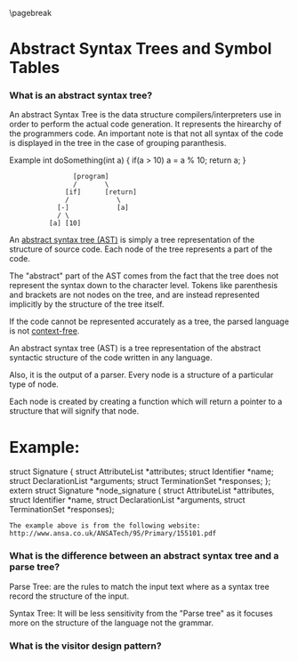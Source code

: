 
\pagebreak

Abstract Syntax Trees and Symbol Tables
=======================================
### What is an abstract syntax tree?
An abstract Syntax Tree is the data structure compilers/interpreters use in order to perform the actual code generation.
It represents the hirearchy of the programmers code.
An important note is that not all syntax of the code is displayed in the tree in the case of grouping paranthesis.

Example
int doSomething(int a)
{
	if(a > 10)
		a = a % 10;
	return a;
}

					[program]
					/       \
				  [if] 		[return]
				  /			   \
				[-]			   [a]
				/ \
			  [a] [10]

An [abstract syntax tree (AST)](http://en.wikipedia.org/wiki/Abstract_syntax_tree) is simply a tree representation of the structure of source code.
Each node of the tree represents a part of the code.

The "abstract" part of the AST comes from the fact that the tree does not represent the syntax down to the character level.
Tokens like parenthesis and brackets are not nodes on the tree, and are instead represented implicitly by the structure of the tree itself.

If the code cannot be represented accurately as a tree, the parsed language is not [context-free](#what-is-a-context-free-language).

An abstract syntax tree (AST) is a tree representation of the abstract syntactic structure of the code written in any language.

Also, it is the output of a parser.
Every node is a structure of a particular type of node.

Each node is created by creating a function which will return a pointer to a structure that will signify that node.

Example: 
=========
struct Signature
	{
	struct AttributeList *attributes;
	struct Identifier *name;
	struct DeclarationList *arguments;
	struct TerminationSet *responses;
	};
extern struct Signature *node_signature (
	struct AttributeList *attributes,
	struct Identifier *name,
	struct DeclarationList *arguments,
	struct TerminationSet *responses);
	
	The example above is from the following website: 
	http://www.ansa.co.uk/ANSATech/95/Primary/155101.pdf

### What is the difference between an abstract syntax tree and a parse tree?

Parse Tree: are the rules to match the input text where as a syntax tree record the structure of the input.


Syntax Tree: It will be less sensitivity from the "Parse tree" as it focuses more on the structure of the language not the grammar.


### What is the visitor design pattern?
